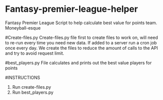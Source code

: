 # Fantasy-premier-league-helper
Fantasy Premier League Script to help calculate best value for points team. Moneyball-esque

#Create-files.py
Create-files.py file first to create files to work on, will need to re-run every time you need new data. If added to a server run a cron job once every day.
We create the files to reduce the amount of calls to the API and try to avoid request limit.

#best_players.py
File calculates and prints out the best value players for points

#INSTRUCTIONS
1. Run create-files.py
2. Run best_players.py
